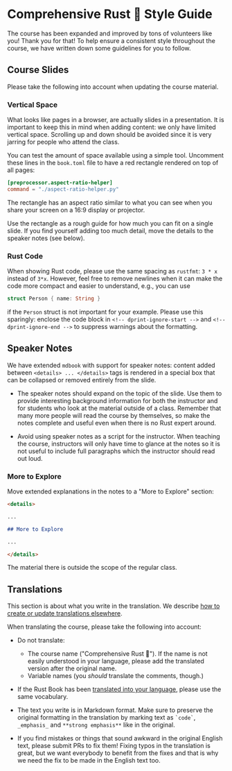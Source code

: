 # Comprehensive Rust 🦀 Style Guide

The course has been expanded and improved by tons of volunteers like you! Thank
you for that! To help ensure a consistent style throughout the course, we have
written down some guidelines for you to follow.

## Course Slides

Please take the following into account when updating the course material.

### Vertical Space

What looks like pages in a browser, are actually slides in a presentation. It is
important to keep this in mind when adding content: we only have limited
vertical space. Scrolling up and down should be avoided since it is very jarring
for people who attend the class.

You can test the amount of space available using a simple tool. Uncomment these
lines in the `book.toml` file to have a red rectangle rendered on top of all
pages:

```toml
[preprocessor.aspect-ratio-helper]
command = "./aspect-ratio-helper.py"
```

The rectangle has an aspect ratio similar to what you can see when you share
your screen on a 16:9 display or projector.

Use the rectangle as a rough guide for how much you can fit on a single slide.
If you find yourself adding too much detail, move the details to the speaker
notes (see below).

### Rust Code

When showing Rust code, please use the same spacing as `rustfmt`: `3 * x`
instead of `3*x`. However, feel free to remove newlines when it can make the
code more compact and easier to understand, e.g., you can use

<!-- dprint-ignore-start -->

```rust
struct Person { name: String }
```

<!-- dprint-ignore-end -->

if the `Person` struct is not important for your example. Please use this
sparingly: enclose the code block in `<!-- dprint-ignore-start -->` and
`<!-- dprint-ignore-end -->` to suppress warnings about the formatting.

## Speaker Notes

We have extended `mdbook` with support for speaker notes: content added between
`<details> ... </details>` tags is rendered in a special box that can be
collapsed or removed entirely from the slide.

- The speaker notes should expand on the topic of the slide. Use them to provide
  interesting background information for both the instructor and for students
  who look at the material outside of a class. Remember that many more people
  will read the course by themselves, so make the notes complete and useful even
  when there is no Rust expert around.

- Avoid using speaker notes as a script for the instructor. When teaching the
  course, instructors will only have time to glance at the notes so it is not
  useful to include full paragraphs which the instructor should read out loud.

### More to Explore

Move extended explanations in the notes to a "More to Explore" section:

```markdown
<details>

...

## More to Explore

...

</details>
```

The material there is outside the scope of the regular class.

## Translations

This section is about what you write in the translation. We describe
[how to create or update translations elsewhere](TRANSLATIONS.md).

When translating the course, please take the following into account:

- Do not translate:
  - The course name ("Comprehensive Rust 🦀"). If the name is not
  easily understood in your language, please add the translated version after
  the original name.
  - Variable names (you _should_ translate the comments, though.)

- If the Rust Book has been
  [translated into your language](https://doc.rust-lang.org/book/appendix-06-translation.html),
  please use the same vocabulary.

- The text you write is in Markdown format. Make sure to preserve the original
  formatting in the translation by marking text as `` `code` ``, `_emphasis_`
  and `**strong emphasis**` like in the original.

- If you find mistakes or things that sound awkward in the original English
  text, please submit PRs to fix them! Fixing typos in the translation is great,
  but we want everybody to benefit from the fixes and that is why we need the
  fix to be made in the English text too.
